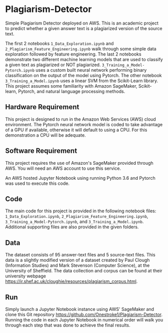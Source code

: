 # Plagiarism-Detector
Simple Plagiarism Detector deployed on AWS.
This is an academic project to predict whether a given answer text is a plagiarized version of the source text. 

The first 2 notebooks `1_Data_Exploration.ipynb` and `2_Plagiarism_Feature_Engineering.ipynb` walk through some simple data exploration followed by feature engineering. The last 2 notebooks demonstrate two different machine learning models that are used to classify a given text as plagiarized or NOT plagiarized. `3_Training_a_Model-Pytorch.ipynb` uses a custom built neural network performing binary classification on the output of the model using Pytorch. The other notebook `3_Training_a_Model.ipynb` uses a linear SVM from the Scikit-Learn library. This project assumes some familiarity with Amazon SageMaker, Scikit-learn, Pytorch, and natural language processing methods.

## Hardware Requirement
This project is designed to run in the Amazon Web Services (AWS) cloud environment. 
The Pytorch neural network model is coded to take advantage of a GPU if available, otherwise it will default to using a CPU. For this demonstration a CPU will be adequate.

## Software Requirement
This project requires the use of Amazon's SageMaker provided through AWS. You will need an AWS account to use this service.

An AWS hosted Jupyter Notebook using running Python 3.6 and Pytorch was used to execute this code.

## Code
The main code for this project is provided in the following notebook files: `1_Data_Exploration.ipynb`, `2_Plagiarism_Feature_Engineering.ipynb`, `3_Training_a_Model-Pytorch.ipynb`, and `3_Training_a_Model.ipynb`. Additional supporting files are also provided in the given folders.

## Data
The dataset consists of 95 answer-text files and 5 source-text files. This data is a slightly modified version of a dataset created by Paul Clough (Information Studies) and Mark Stevenson (Computer Science), at the University of Sheffield. The data collection and corpus can be found at their university webpage https://ir.shef.ac.uk/cloughie/resources/plagiarism_corpus.html.

## Run
Simply launch a Jupyter Notebook instance using AWS' SageMaker and clone this Git repository https://github.com/Onestroke1/Plagiarism-Detector.
Running the code in each Jupyter Notebook in numerical order will walk you through each step that was done to achieve the final results. 


